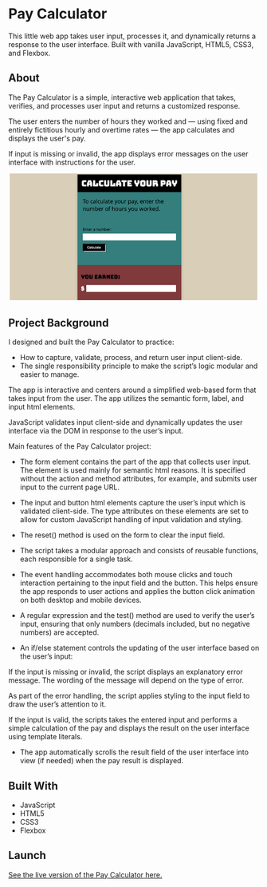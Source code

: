 # Pay Calculator
This little web app takes user input, processes it, and dynamically returns a response to the user interface. Built with vanilla JavaScript, HTML5, CSS3, and Flexbox.

## About
The Pay Calculator is a simple, interactive web application that takes, verifies, and processes user input and returns a customized response. 

The user enters the number of hours they worked and — using fixed and entirely fictitious hourly and overtime rates — the app calculates and displays the user's pay. 

If input is missing or invalid, the app displays error messages on the user interface with instructions for the user. 

![Pay Calculator](img/pay-calculator-screenShot.png)

## Project Background
I designed and built the Pay Calculator to practice:

- How to capture, validate, process, and return user input client-side. 
- The single responsibility principle to make the script’s logic modular and easier to manage.    

The app is interactive and centers around a simplified web-based form that takes input from the user. The app utilizes the semantic form, label, and input html elements. 

JavaScript validates input client-side and dynamically updates the user interface via the DOM in response to the user’s input. 

Main features of the Pay Calculator project:

- The form element contains the part of the app that collects user input. The element is used mainly for semantic html reasons. It is specified without the action and method attributes, for example, and submits user input to the current page URL.

- The input and button html elements capture the user’s input which is validated client-side. The type attributes on these elements are set to allow for custom JavaScript handling of input validation and styling.

- The reset() method is used on the form to clear the input field.

- The script takes a modular approach and consists of reusable functions, each responsible for a single task.

- The event handling accommodates both mouse clicks and touch interaction pertaining to the input field and the button. This helps ensure the app responds to user actions and applies the button click animation on both desktop and mobile devices. 

- A regular expression and the test() method are used to verify the user’s input, ensuring that only numbers (decimals included, but no negative numbers) are accepted. 

- An if/else statement controls the updating of the user interface based on the user’s input: 
 
If the input is missing or invalid, the script displays an explanatory error message. The wording of the message will depend on the type of error. 

As part of the error handling, the script applies styling to the input field to draw the user’s attention to it.  

If the input is valid, the scripts takes the entered input and performs a simple calculation of the pay and displays the result on the user interface using template literals.

- The app automatically scrolls the result field of the user interface into view (if needed) when the pay result is displayed. 

## Built With 
- JavaScript
- HTML5 
- CSS3 
- Flexbox

## Launch
[See the live version of the Pay Calculator here.]()